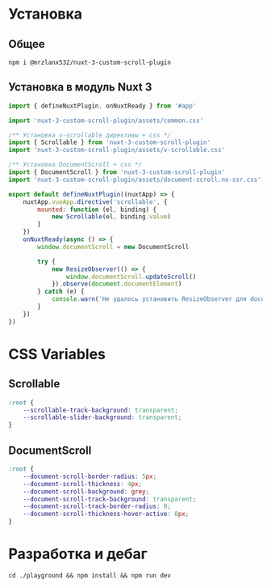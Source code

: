 # Установка

## Общее
`npm i @mrzlanx532/nuxt-3-custom-scroll-plugin`

## Установка в модуль Nuxt 3
```js
import { defineNuxtPlugin, onNuxtReady } from '#app'

import 'nuxt-3-custom-scroll-plugin/assets/common.css'

/** Установка v-scrollable директивы + css */
import { Scrollable } from 'nuxt-3-custom-scroll-plugin'
import 'nuxt-3-custom-scroll-plugin/assets/v-scrollable.css'

/** Установка DocumentScroll + css */
import { DocumentScroll } from 'nuxt-3-custom-scroll-plugin'
import 'nuxt-3-custom-scroll-plugin/assets/document-scroll.no-ssr.css'

export default defineNuxtPlugin((nuxtApp) => {
    nuxtApp.vueApp.directive('scrollable', {
        mounted: function (el, binding) {
            new Scrollable(el, binding.value)
        }
    })
    onNuxtReady(async () => {
        window.documentScroll = new DocumentScroll

        try {
            new ResizeObserver(() => {
                window.documentScroll.updateScroll()
            }).observe(document.documentElement)
        } catch (e) {
            console.warn('Не удалось установить ResizeObserver для document')
        }
    })
})
```


# CSS Variables

## Scrollable
```css
:root {
    --scrollable-track-background: transparent;
    --scrollable-slider-background: transparent;    
}
```

## DocumentScroll
```css
:root {
    --document-scroll-border-radius: 5px;
    --document-scroll-thickness: 4px;
    --document-scroll-background: grey;
    --document-scroll-track-background: transparent;
    --document-scroll-track-border-radius: 0;
    --document-scroll-thickness-hover-active: 8px;    
}
```

# Разработка и дебаг
`cd ./playground && npm install && npm run dev`